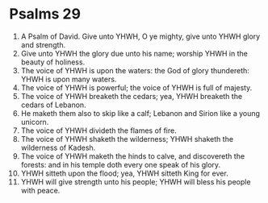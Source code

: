 ﻿# Psalms  29
1. A Psalm of David. Give unto YHWH, O ye mighty, give unto YHWH glory and strength. 
2. Give unto YHWH the glory due unto his name; worship YHWH in the beauty of holiness. 
3. The voice of YHWH is upon the waters: the God of glory thundereth: YHWH is upon many waters. 
4. The voice of YHWH is powerful; the voice of YHWH is full of majesty. 
5. The voice of YHWH breaketh the cedars; yea, YHWH breaketh the cedars of Lebanon. 
6. He maketh them also to skip like a calf; Lebanon and Sirion like a young unicorn. 
7. The voice of YHWH divideth the flames of fire. 
8. The voice of YHWH shaketh the wilderness; YHWH shaketh the wilderness of Kadesh. 
9. The voice of YHWH maketh the hinds to calve, and discovereth the forests: and in his temple doth every one speak of his glory. 
10. YHWH sitteth upon the flood; yea, YHWH sitteth King for ever. 
11. YHWH will give strength unto his people; YHWH will bless his people with peace. 
